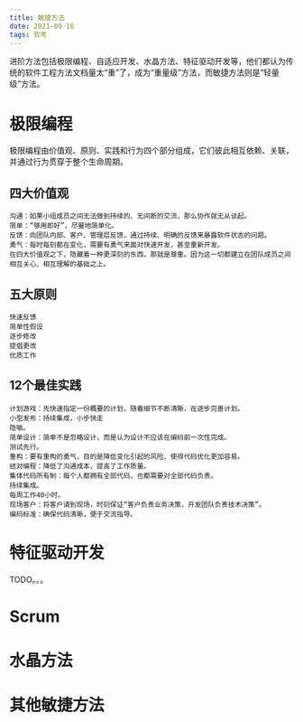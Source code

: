 ```yaml
---
title: 敏捷方法
date: 2021-09-16
tags: 软考
---
```


进阶方法包括极限编程、自适应开发、水晶方法、特征驱动开发等，他们都认为传统的软件工程方法文档量太“重”了，成为“重量级”方法，而敏捷方法则是“轻量级”方法。

# 极限编程
极限编程由价值观、原则、实践和行为四个部分组成，它们彼此相互依赖、关联，并通过行为贯穿于整个生命周期。
## 四大价值观
```
沟通：如果小组成员之间无法做到持续的、无间断的交流，那么协作就无从谈起。
简单：“够用即好”，尽量地简单化。
反馈：向团队内部、客户、管理层反馈，通过持续、明确的反馈来暴露软件状态的问题。
勇气：每时每刻都在变化，需要有勇气来面对快速开发，甚至重新开发。
在四大价值观之下，隐藏着一种更深刻的东西，那就是尊重。因为这一切都建立在团队成员之间相互关心、相互理解的基础之上。
```
## 五大原则
```
快速反馈
简单性假设
逐步修改
提倡更改
优质工作
```
## 12个最佳实践
```
计划游戏：先快速指定一份概要的计划，随着细节不断清晰，在逐步完善计划。
小型发布：持续集成，小步快走
隐喻。
简单设计：简单不是忽略设计，而是认为设计不应该在编码前一次性完成。
测试先行。
重构：要有重构的勇气，目的是降低变化引起的风险、使得代码优化更加容易。
结对编程：降低了沟通成本，提高了工作质量。
集体代码所有制：每个人都拥有全部代码，也都需要对全部代码负责。
持续集成。
每周工作40小时。
现场客户：将客户请到现场，时刻保证“客户负责业务决策，开发团队负责技术决策”。
编码标准：确保代码清晰，便于交流指导。
```

# 特征驱动开发

TODO。。。


# Scrum



# 水晶方法


# 其他敏捷方法